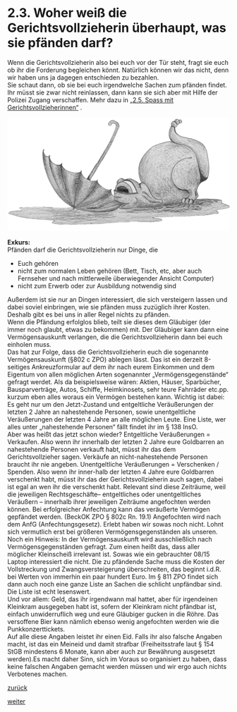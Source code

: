 # 2.3. Woher weiß die Gerichtsvollzieherin überhaupt, was sie pfänden darf?

<!-- 2.3.-Woher-weiß-die-Gerichtsvollzieherin-überhaupt-was-sie-pfänden-darf.png -->
  
Wenn die Gerichtsvollzieherin also bei euch vor der Tür steht, fragt sie euch ob ihr die Forderung begleichen könnt. Natürlich können wir das nicht, denn wir haben uns ja dagegen entschieden zu bezahlen.  
Sie schaut dann, ob sie bei euch irgendwelche Sachen zum pfänden findet. Ihr müsst sie zwar nicht reinlassen, dann kann sie sich aber mit Hilfe der Polizei Zugang verschaffen. Mehr dazu in [„2.5. Spass mit Gerichtsvollzieherinnen“](2-5-exkurs-spass-mit-gerichtsvollzieherinnen-2.md) .

![](images/Orf-3.png.webp)

**Exkurs:**  
Pfänden darf die Gerichtsvollzieherin nur Dinge, die

*   Euch gehören
*   nicht zum normalen Leben gehören (Bett, Tisch, etc, aber auch Fernseher und nach mittlerweile überwiegender Ansicht Computer)
*   nicht zum Erwerb oder zur Ausbildung notwendig sind

Außerdem ist sie nur an Dingen interessiert, die sich versteigern lassen und dabei soviel einbringen, wie sie pfänden muss zuzüglich ihrer Kosten. Deshalb gibt es bei uns in aller Regel nichts zu pfänden.  
Wenn die Pfändung erfolglos blieb, teilt sie dieses dem Gläubiger (der immer noch glaubt, etwas zu bekommen) mit. Der Gläubiger kann dann eine Vermögensauskunft verlangen, die die Gerichtsvollzieherin dann bei euch einholen muss.  
Das hat zur Folge, dass die Gerichtsvollzieherin euch die sogenannte Vermögensauskunft (§802 c ZPO) ablegen lässt. Das ist ein derzeit 8-seitiges Ankreuzformular auf dem ihr nach eurem Einkommen und dem Eigentum von allen möglichen Arten sogenannter „Vermögensgegenstände“ gefragt werdet. Als da beispielsweise wären: Aktien, Häuser, Sparbücher, Bausparverträge, Autos, Schiffe, Heimkinosets, sehr teure Fahrräder etc.pp. kurzum eben alles woraus ein Vermögen bestehen kann. Wichtig ist dabei: Es geht nur um den Jetzt-Zustand und entgeltliche Veräußerungen der letzten 2 Jahre an nahestehende Personen, sowie unentgeltliche Veräußerungen der letzten 4 Jahre an alle möglichen Leute. Eine Liste, wer alles unter „nahestehende Personen“ fällt findet ihr im § 138 InsO.  
Aber was heißt das jetzt schon wieder? Entgeltliche Veräußerungen = Verkaufen. Also wenn ihr innerhalb der letzten 2 Jahre eure Goldbarren an nahestehende Personen verkauft habt, müsst ihr das dem Gerichtsvollzieher sagen. Verkäufe an nicht-nahestehende Personen braucht ihr nie angeben. Unentgeltliche Veräußerungen = Verschenken / Spenden. Also wenn ihr inner-halb der letzten 4 Jahre eure Goldbarren verschenkt habt, müsst ihr das der Gerichtsvollzieherin auch sagen, dabei ist egal an wen ihr die verschenkt habt. Relevant sind diese Zeiträume, weil die jeweiligen Rechtsgeschäfte– entgeltliches oder unentgeltliches Veräußern – innerhalb ihrer jeweiligen Zeiträume angefochten werden können. Bei erfolgreicher Anfechtung kann das veräußerte Vermögen gepfändet werden. (BeckOK ZPO § 802c Rn. 19.1) Angefochten wird nach dem AnfG (Anfechtungsgesetz). Erlebt haben wir sowas noch nicht. Lohnt sich vermutlich erst bei größeren Vermögensgegenständen als unseren.  
Noch ein Hinweis: In der Vermögensauskunft wird ausschließlich nach Vermögensgegenständen gefragt. Zum einen heißt das, dass aller möglicher Kleinscheiß irrelevant ist. Sowas wie ein gebrauchter 08/15 Laptop interessiert die nicht. Die zu pfändende Sache muss die Kosten der Vollstreckung und Zwangsversteigerung überschreiten, das beginnt i.d.R. bei Werten von immerhin ein paar hundert Euro. Im § 811 ZPO findet sich dann auch noch eine ganze Liste an Sachen die schlicht unpfändbar sind. Die Liste ist echt lesenswert.  
Und vor allem: Geld, das ihr irgendwann mal hattet, aber für irgendeinen Kleinkram ausgegeben habt ist, sofern der Kleinkram nicht pfändbar ist, einfach unwiderruflich weg und eure Gläubiger gucken in die Röhre. Das versoffene Bier kann nämlich ebenso wenig angefochten werden wie die Punkkonzerttickets.  
Auf alle diese Angaben leistet ihr einen Eid. Falls ihr also falsche Angaben macht, ist das ein Meineid und damit strafbar (Freiheitsstrafe laut § 154 StGB mindestens 6 Monate, kann aber auch zur Bewährung ausgesetzt werden).Es macht daher Sinn, sich im Voraus so organisiert zu haben, dass keine falschen Angaben gemacht werden müssen und wir ergo auch nichts Verbotenes machen.

[zurück](2-2-der-organisierte-bankrott-2.md)

[weiter](2-4-die-vorbereitung-der-vermoegensauskunft-2.md)
